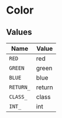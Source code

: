 # Color


## Values

| Name      | Value     |
| --------- | --------- |
| `RED`     | red       |
| `GREEN`   | green     |
| `BLUE`    | blue      |
| `RETURN_` | return    |
| `CLASS_`  | class     |
| `INT_`    | int       |